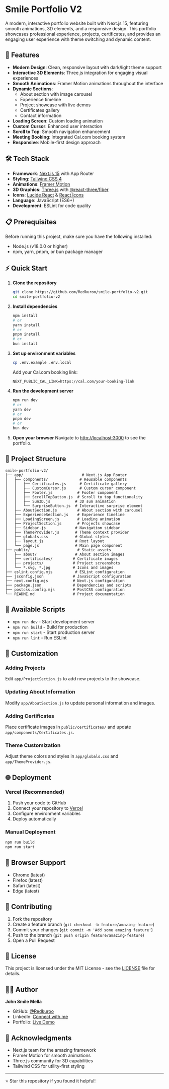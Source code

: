 # Smile Portfolio V2

A modern, interactive portfolio website built with Next.js 15, featuring smooth animations, 3D elements, and a responsive design. This portfolio showcases professional experience, projects, certificates, and provides an engaging user experience with theme switching and dynamic content.

## 🚀 Features

- **Modern Design**: Clean, responsive layout with dark/light theme support
- **Interactive 3D Elements**: Three.js integration for engaging visual experiences
- **Smooth Animations**: Framer Motion animations throughout the interface
- **Dynamic Sections**:
  - About section with image carousel
  - Experience timeline
  - Project showcase with live demos
  - Certificates gallery
  - Contact information
- **Loading Screen**: Custom loading animation
- **Custom Cursor**: Enhanced user interaction
- **Scroll to Top**: Smooth navigation enhancement
- **Meeting Booking**: Integrated Cal.com booking system
- **Responsive**: Mobile-first design approach

## 🛠️ Tech Stack

- **Framework**: [Next.js 15](https://nextjs.org/) with App Router
- **Styling**: [Tailwind CSS 4](https://tailwindcss.com/)
- **Animations**: [Framer Motion](https://www.framer.com/motion/)
- **3D Graphics**: [Three.js](https://threejs.org/) with [@react-three/fiber](https://docs.pmnd.rs/react-three-fiber/getting-started/introduction)
- **Icons**: [Lucide React](https://lucide.dev/) & [React Icons](https://react-icons.github.io/react-icons/)
- **Language**: JavaScript (ES6+)
- **Development**: ESLint for code quality

## 📋 Prerequisites

Before running this project, make sure you have the following installed:

- Node.js (v18.0.0 or higher)
- npm, yarn, pnpm, or bun package manager

## ⚡ Quick Start

1. **Clone the repository**
   ```bash
   git clone https://github.com/Redkuroo/smile-portfolio-v2.git
   cd smile-portfolio-v2
   ```

2. **Install dependencies**
   ```bash
   npm install
   # or
   yarn install
   # or
   pnpm install
   # or
   bun install
   ```

3. **Set up environment variables**
   ```bash
   cp .env.example .env.local
   ```
   Add your Cal.com booking link:
   ```env
   NEXT_PUBLIC_CAL_LINK=https://cal.com/your-booking-link
   ```

4. **Run the development server**
   ```bash
   npm run dev
   # or
   yarn dev
   # or
   pnpm dev
   # or
   bun dev
   ```

5. **Open your browser**
   Navigate to [http://localhost:3000](http://localhost:3000) to see the portfolio.

## 📁 Project Structure

```
smile-portfolio-v2/
├── app/                          # Next.js App Router
│   ├── components/              # Reusable components
│   │   ├── Certificates.js      # Certificate gallery
│   │   ├── CustomCursor.js      # Custom cursor component
│   │   ├── Footer.js           # Footer component
│   │   ├── ScrollTopButton.js  # Scroll to top functionality
│   │   ├── Sun3D.js           # 3D sun animation
│   │   └── SurpriseButton.js  # Interactive surprise element
│   ├── AboutSection.js         # About section with carousel
│   ├── ExperienceSection.js    # Experience timeline
│   ├── LoadingScreen.js        # Loading animation
│   ├── ProjectSection.js       # Projects showcase
│   ├── Sidebar.js             # Navigation sidebar
│   ├── ThemeProvider.js       # Theme context provider
│   ├── globals.css            # Global styles
│   ├── layout.js              # Root layout
│   └── page.js                # Main page component
├── public/                     # Static assets
│   ├── about/                 # About section images
│   ├── certificates/         # Certificate images
│   ├── projects/             # Project screenshots
│   └── *.svg, *.jpg          # Icons and images
├── eslint.config.mjs          # ESLint configuration
├── jsconfig.json             # JavaScript configuration
├── next.config.mjs           # Next.js configuration
├── package.json              # Dependencies and scripts
├── postcss.config.mjs        # PostCSS configuration
└── README.md                 # Project documentation
```

## 🔧 Available Scripts

- `npm run dev` - Start development server
- `npm run build` - Build for production
- `npm run start` - Start production server
- `npm run lint` - Run ESLint

## 🎨 Customization

### Adding Projects
Edit `app/ProjectSection.js` to add new projects to the showcase.

### Updating About Information
Modify `app/AboutSection.js` to update personal information and images.

### Adding Certificates
Place certificate images in `public/certificates/` and update `app/components/Certificates.js`.

### Theme Customization
Adjust theme colors and styles in `app/globals.css` and `app/ThemeProvider.js`.

## 🌐 Deployment

### Vercel (Recommended)
1. Push your code to GitHub
2. Connect your repository to [Vercel](https://vercel.com)
3. Configure environment variables
4. Deploy automatically

### Manual Deployment
```bash
npm run build
npm run start
```

## 📱 Browser Support

- Chrome (latest)
- Firefox (latest)
- Safari (latest)
- Edge (latest)

## 🤝 Contributing

1. Fork the repository
2. Create a feature branch (`git checkout -b feature/amazing-feature`)
3. Commit your changes (`git commit -m 'Add some amazing feature'`)
4. Push to the branch (`git push origin feature/amazing-feature`)
5. Open a Pull Request

## 📄 License

This project is licensed under the MIT License - see the [LICENSE](LICENSE) file for details.

## 👨‍💻 Author

**John Smile Mella**
- GitHub: [@Redkuroo](https://github.com/Redkuroo)
- LinkedIn: [Connect with me](https://www.linkedin.com/in/john-smile-mella-064a12347/)
- Portfolio: [Live Demo](https://smile-portfolio-v2.vercel.app)

## 🙏 Acknowledgments

- Next.js team for the amazing framework
- Framer Motion for smooth animations
- Three.js community for 3D capabilities
- Tailwind CSS for utility-first styling

---

⭐ Star this repository if you found it helpful!
